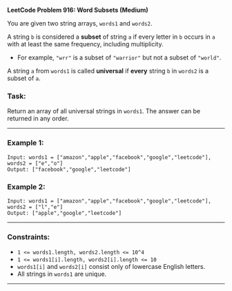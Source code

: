 **LeetCode Problem 916: Word Subsets (Medium)**

You are given two string arrays, `words1` and `words2`.

A string `b` is considered a **subset** of string `a` if every letter in `b` occurs in `a` with at least the same frequency, including multiplicity.

- For example, `"wrr"` is a subset of `"warrior"` but not a subset of `"world"`.

A string `a` from `words1` is called **universal** if **every** string `b` in `words2` is a subset of `a`.

### Task:
Return an array of all universal strings in `words1`. The answer can be returned in any order.

---

### **Example 1:**
```plaintext
Input: words1 = ["amazon","apple","facebook","google","leetcode"], words2 = ["e","o"]
Output: ["facebook","google","leetcode"]
```

### **Example 2:**
```plaintext
Input: words1 = ["amazon","apple","facebook","google","leetcode"], words2 = ["l","e"]
Output: ["apple","google","leetcode"]
```

---

### **Constraints:**
- `1 <= words1.length, words2.length <= 10^4`
- `1 <= words1[i].length, words2[i].length <= 10`
- `words1[i]` and `words2[i]` consist only of lowercase English letters.
- All strings in `words1` are unique.

---